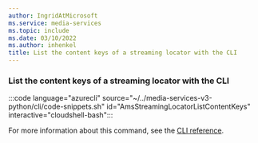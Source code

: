 ```yaml
---
author: IngridAtMicrosoft
ms.service: media-services
ms.topic: include
ms.date: 03/10/2022
ms.author: inhenkel
title: List the content keys of a streaming locator with the CLI
---
```


### List the content keys of a streaming locator with the CLI

:::code language="azurecli" source="~/../media-services-v3-python/cli/code-snippets.sh" id="AmsStreamingLocatorListContentKeys" interactive="cloudshell-bash":::

For more information about this command, see the [CLI reference](/cli/azure/ams/streaming-locator?view=azure-cli-latest&preserve-view=true#az-ams-streaming-locator-list-content-keys).
